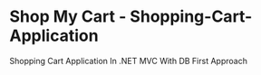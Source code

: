 # Shop My Cart -  Shopping-Cart-Application
Shopping Cart Application In .NET MVC With DB First Approach
